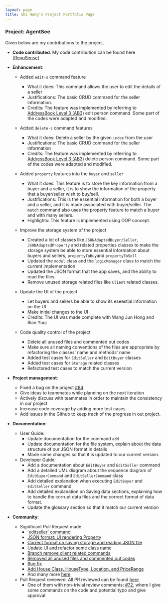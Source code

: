 ```yaml
---
layout: page
title: Shi Hong's Project Portfolio Page
---
```


### Project: AgentSee

Given below are my contributions to the project.

* **Code contributed**: My code contribution can be found here [[RepoSense](https://nus-cs2103-ay2122s2.github.io/tp-dashboard/?search=chuashihong&breakdown=true)]


* **Enhancement**:
    * Added `edit-s` command feature
        * What it does: This command allows the user to edit the details of a seller
        * Justifications: The basic CRUD command for the seller information.
        * Credits: The feature was implemented by referring to [AddressBook Level 3
          (AB3)](https://github.com/se-edu/addressbook-level3) edit person command. Some part of the codes were adapted and modified.
    * Added `delete-s` command features
        * What it does: Delete a seller by the given `index` from the user
        * Justifications: The basic CRUD command for the seller information
        * Credits: The feature was implemented by referring to [AddressBook Level 3
          (AB3)](https://github.com/se-edu/addressbook-level3) delete person command. Some part of the codes were adapted and modified.

    * Added `property` features into the `buyer` and `seller`
        * What it does: This feature is to store the key information from a buyer and a seller, it is to show the
          information of the property that a buyer/seller wish to buy/sell.
        * Justifications: This is the essential information for both a buyer and a seller, and it is made associated with buyer/seller.
          The `match` command also uses the property feature to match a buyer and with many sellers.
        * Highlights: This feature is implemented using OOP concept.
    * Improve the storage system of the project
        * Created a lot of classes like `JSONAdaptedBuyer/Seller`, `JSONAdaptedProperty` and related properties classes
          to make the storage system be able to store essential information about buyers and sellers, `propertyToBuy`and `propertyToSell`
        * Updated the `model` class and the `logicManager` class to match the current implementation
        * Updated the JSON format that the app saves, and the ability to read the files.
        * Remove unused storage related files like `Client` related classes.
    * Update the UI of the project
        * Let buyers and sellers be able to show its eseestial information on the UI
        * Make initial changes to the UI
        * Credits: The UI was made complete with Wang Jun Hong and Bian Yuqi
    * Code quality control of the project
        * Delete all unused files and commented out codes
        * Make sure all naming conventions of the files are appropriate by refactoring the classes' name and methods' name
        * Added test cases for `EditSeller` and `EditBuyer` classes
        * Added test cases for `Storage` related classes
        * Refactored test cases to match the current version

* **Project management**:
    * Fixed a bug on the project [\#84](https://github.com/AY2122S2-CS2103T-T11-2/tp/pull/84)
    * Give ideas to teammates while planning on the next iteration
    * Actively discuss with teammates in order to maintain the consistency in our project
    * Increase code coverage by adding more test cases.
    * Add issues in the Github to keep track of the progress in out project.

* **Documentation**:
    * User Guide:
        * Update documentation for the command `add`
        * Update documentation for the file system, explain about the data structure of our JSON format in details
        * Made some changes so that it is updated to our current version.
    * Developer Guide:
        * Add a documentation about `EditBuyer` and `EditSeller` command
        * Add a detailed UML diagram about the sequence diagram of `EditBuyerCommand` and `EditSellerCommand` class
        * Add detailed explanation when executing `EditBuyer` and `EditSeller` command
        * Add detailed explanation on Saving data sections, explaining how to handle the corrupt data files and the correct format of data format.
        * Update the glossary section so that it match our current version

* **Community**:
    * Significant Pull Request made:
        * ['editseller' command ](https://github.com/AY2122S2-CS2103T-T11-2/tp/pull/115)
        * [JSON format: UI rendering Property](https://github.com/AY2122S2-CS2103T-T11-2/tp/pull/133)
        * [Correct format on saving storage and reading JSON file](https://github.com/AY2122S2-CS2103T-T11-2/tp/pull/153)
        * [Update UI and refactor some class name](https://github.com/AY2122S2-CS2103T-T11-2/tp/pull/154)
        * [Branch remove client related commands](https://github.com/AY2122S2-CS2103T-T11-2/tp/pull/278)
        * [Removed all unused files and commented out codes](https://github.com/AY2122S2-CS2103T-T11-2/tp/pull/323/files)
        * [Bug fix](https://github.com/AY2122S2-CS2103T-T11-2/tp/pull/84)
        * [Add House Class, HouseType, Location, and PriceRange](https://github.com/AY2122S2-CS2103T-T11-2/tp/pull/87)
        * And many more [here](https://github.com/AY2122S2-CS2103T-T11-2/tp/pulls?q=is%3Apr+author%3A%40me)
    * Pull Request reviewed: All PR reviewed can be found [here](https://github.com/AY2122S2-CS2103T-T11-2/tp/issues?q=reviewed-by%3Achuashihong+)
        * One of them with non-trivial review comments: [\#72](https://github.com/AY2122S2-CS2103T-T11-2/tp/pull/72), 
      where I give some commands on the code and potential typo and give approval
